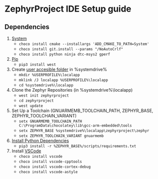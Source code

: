 ﻿# ZephyrProject IDE Setup guide

## Dependencies
1. [System](https://docs.zephyrproject.org/latest/getting_started/installation_win.html#windows-install-native)
	* `choco install cmake --installargs 'ADD_CMAKE_TO_PATH=System'`
	* `choco install git.install --params "/NoAutoCrlf"`
	* `choco install python ninja dtc-msys2 gperf`
1. [Pip](https://docs.zephyrproject.org/latest/getting_started/index.html#bootstrap-west)
	* `pip3 install west`
1. Create [user accesible folder](https://superuser.com/a/1396402) in %systemdrive%
	* `mkdir %USERPROFILE%\localapp`
	* `mklink /J localapp %USERPROFILE%\localapp`
	* `cd %systemdrive%\localapp`
1. Clone the Zephyr Repositories (in %systemdrive%\localapp)
	* `west init zephyrproject`
	* `cd zephyrproject`
	* `west update`
1. Set Up a Toolchain (GNUARMEMB_TOOLCHAIN_PATH, ZEPHYR_BASE, ZEPHYR_TOOLCHAIN_VARIANT)
	* `setx GNUARMEMB_TOOLCHAIN_PATH C:\ProgramData\chocolatey\lib\gcc-arm-embedded\tools`
	* `setx ZEPHYR_BASE %systemdrive%\localapp\zephyrproject\zephyr`
	* `setx ZEPHYR_TOOLCHAIN_VARIANT gnuarmemb`
1. [Install Python Dependencies](https://docs.zephyrproject.org/latest/getting_started/index.html#install-python-dependencies)
	* `pip3 install -r %ZEPHYR_BASE%/scripts/requirements.txt`
1. Install [VSCode](http://aka.ms/vscode)
	* `choco install vscode`
	* `choco install vscode-cpptools`
	* `choco install vscode-cortex-debug`
	* `choco install vscode-astyle`
